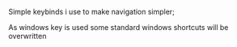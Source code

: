Simple keybinds i use to make navigation simpler;

As windows key is used some standard windows shortcuts will be overwritten